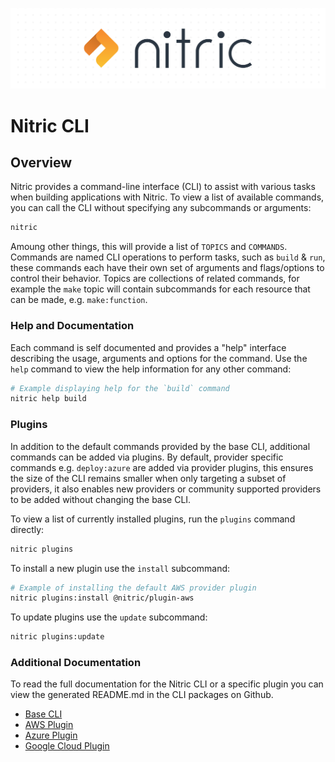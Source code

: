 <p align="center">
  <img src="./logo.png" alt="Nitric Logo"/>
</p>

# Nitric CLI

## Overview

Nitric provides a command-line interface (CLI) to assist with various tasks when building applications with Nitric. To view a list of available commands, you can call the CLI without specifying any subcommands or arguments:

```bash
nitric
```

Amoung other things, this will provide a list of `TOPICS` and `COMMANDS`. Commands are named CLI operations to perform tasks, such as `build` & `run`, these commands each have their own set of arguments and flags/options to control their behavior. Topics are collections of related commands, for example the `make` topic will contain subcommands for each resource that can be made, e.g. `make:function`.

### Help and Documentation

Each command is self documented and provides a "help" interface describing the usage, arguments and options for the command. Use the `help` command to view the help information for any other command:

```bash
# Example displaying help for the `build` command
nitric help build
```

### Plugins

In addition to the default commands provided by the base CLI, additional commands can be added via plugins. By default, provider specific commands e.g. `deploy:azure` are added via provider plugins, this ensures the size of the CLI remains smaller when only targeting a subset of providers, it also enables new providers or community supported providers to be added without changing the base CLI.

To view a list of currently installed plugins, run the `plugins` command directly:

```bash
nitric plugins
```

To install a new plugin use the `install` subcommand:

```bash
# Example of installing the default AWS provider plugin
nitric plugins:install @nitric/plugin-aws
```

To update plugins use the `update` subcommand:

```bash
nitric plugins:update
```

### Additional Documentation

To read the full documentation for the Nitric CLI or a specific plugin you can view the generated README.md in the CLI packages on Github.

- [Base CLI](./packages/base/README.md)
- [AWS Plugin](./packages/plugins/aws/README.md)
- [Azure Plugin](./packages/plugins/azure/README.md)
- [Google Cloud Plugin](./packages/plugins/gcp/README.md)
